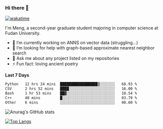 ### Hi there 👋

[![wakatime](https://wakatime.com/badge/user/8906da98-c623-4aff-ac00-99cb42e09b38.svg)](https://wakatime.com/@8906da98-c623-4aff-ac00-99cb42e09b38)

I'm Meng, a second-year graduate student majoring in computer science at Fudan University.


- 🔭 I’m currently working on ANNS on vector data (struggling...)
- 🤔 I’m looking for help with graph-based approximate nearest neighbor search
- 💬 Ask me about any project listed on my repositories
- ⚡ Fun fact: loving ancient poetry


**Last 7 Days**
<!--START_SECTION:waka-->

```txt
Python   12 hrs 24 mins  █████████████████▒░░░░░░░   68.93 %
CSV      2 hrs 52 mins   ████░░░░░░░░░░░░░░░░░░░░░   16.00 %
Bash     1 hr 53 mins    ██▓░░░░░░░░░░░░░░░░░░░░░░   10.54 %
C++      40 mins         █░░░░░░░░░░░░░░░░░░░░░░░░   03.79 %
Other    6 mins          ░░░░░░░░░░░░░░░░░░░░░░░░░   00.60 %
```

<!--END_SECTION:waka-->

![Anurag's GitHub stats](https://github-readme-stats.vercel.app/api?username=matchyc&count_private=true&show_icons=true&theme=vue)

[![Top Langs](https://github-readme-stats.vercel.app/api/top-langs/?username=matchyc&langs_count=4&&hide=perl,raku,html,javascript,shell,roff,prolog)](https://github.com/anuraghazra/github-readme-stats)
